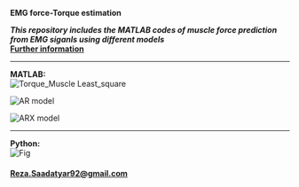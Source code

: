 **EMG force-Torque estimation**

***This repository includes the MATLAB codes of muscle force prediction from EMG siganls using different models***<br>
**[Further information](https://github.com/RezaSaadatyar/Time-Series-Forecasting)**

***
**MATLAB:**<br/>
![Torque_Muscle   Least_square](https://user-images.githubusercontent.com/96347878/160926862-51b30668-daae-4ecf-9dc3-75f2067f0ad7.jpg)

![AR model](https://user-images.githubusercontent.com/96347878/160926874-eb9f93eb-6d39-4b75-beaf-f32b27fadd5f.png)

![ARX model](https://user-images.githubusercontent.com/96347878/160926884-60071567-b965-4bd7-a3e9-15b9c36fc533.png)

***
**Python:**<br/>
![Fig](https://user-images.githubusercontent.com/96347878/201977018-9289e1b5-f1c0-47b9-aeb7-c57c0f51f073.png)
#### Reza.Saadatyar92@gmail.com
